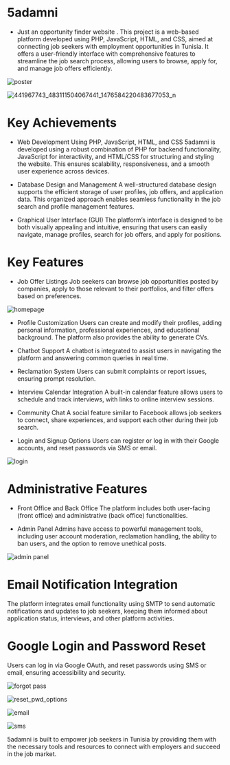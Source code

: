 # 5adamni
- Just an opportunity finder website . 
This project is a web-based platform developed using PHP, JavaScript, HTML, and CSS, aimed at connecting job seekers with employment opportunities in Tunisia. It offers a user-friendly interface with comprehensive features to streamline the job search process, allowing users to browse, apply for, and manage job offers efficiently.

![poster](https://github.com/user-attachments/assets/1f61ffda-9af9-4dbe-8a78-cf6ebbc270f6)

![441967743_483111504067441_1476584220483677053_n](https://github.com/user-attachments/assets/07dd2b15-4a4a-493f-8567-a0d4664ab6ec)

# Key Achievements
- Web Development Using PHP, JavaScript, HTML, and CSS
5adamni is developed using a robust combination of PHP for backend functionality, JavaScript for interactivity, and HTML/CSS for structuring and styling the website. This ensures scalability, responsiveness, and a smooth user experience across devices.

- Database Design and Management
A well-structured database design supports the efficient storage of user profiles, job offers, and application data. This organized approach enables seamless functionality in the job search and profile management features.

- Graphical User Interface (GUI)
The platform’s interface is designed to be both visually appealing and intuitive, ensuring that users can easily navigate, manage profiles, search for job offers, and apply for positions.

# Key Features
- Job Offer Listings
Job seekers can browse job opportunities posted by companies, apply to those relevant to their portfolios, and filter offers based on preferences.

![homepage](https://github.com/user-attachments/assets/a545c21e-f221-4bcd-b002-918446364396)

- Profile Customization
Users can create and modify their profiles, adding personal information, professional experiences, and educational background. The platform also provides the ability to generate CVs.

- Chatbot Support
A chatbot is integrated to assist users in navigating the platform and answering common queries in real time.

- Reclamation System
Users can submit complaints or report issues, ensuring prompt resolution.

- Interview Calendar Integration
A built-in calendar feature allows users to schedule and track interviews, with links to online interview sessions.

- Community Chat
A social feature similar to Facebook allows job seekers to connect, share experiences, and support each other during their job search.

- Login and Signup Options
Users can register or log in with their Google accounts, and reset passwords via SMS or email.

![login](https://github.com/user-attachments/assets/715229b1-e446-42af-9d49-9713466b7003)

# Administrative Features
- Front Office and Back Office
The platform includes both user-facing (front office) and administrative (back office) functionalities.

- Admin Panel
Admins have access to powerful management tools, including user account moderation, reclamation handling, the ability to ban users, and the option to remove unethical posts.

![admin panel](https://github.com/user-attachments/assets/708fae18-3a90-4568-921d-7cdb639c9b49)

# Email Notification Integration
The platform integrates email functionality using SMTP to send automatic notifications and updates to job seekers, keeping them informed about application status, interviews, and other platform activities.

# Google Login and Password Reset
Users can log in via Google OAuth, and reset passwords using SMS or email, ensuring accessibility and security.

![forgot pass](https://github.com/user-attachments/assets/ea0d5308-2f21-48a1-a322-d81ac64ac711)

![reset_pwd_options](https://github.com/user-attachments/assets/b492745c-abf5-4690-868c-2cb60d8e35f7)

![email](https://github.com/user-attachments/assets/ed3a5adc-26c1-4a51-a714-a13ebd588e7a)

![sms](https://github.com/user-attachments/assets/eb9397f7-bfb7-498b-8c20-7046ada11204)

5adamni is built to empower job seekers in Tunisia by providing them with the necessary tools and resources to connect with employers and succeed in the job market.

